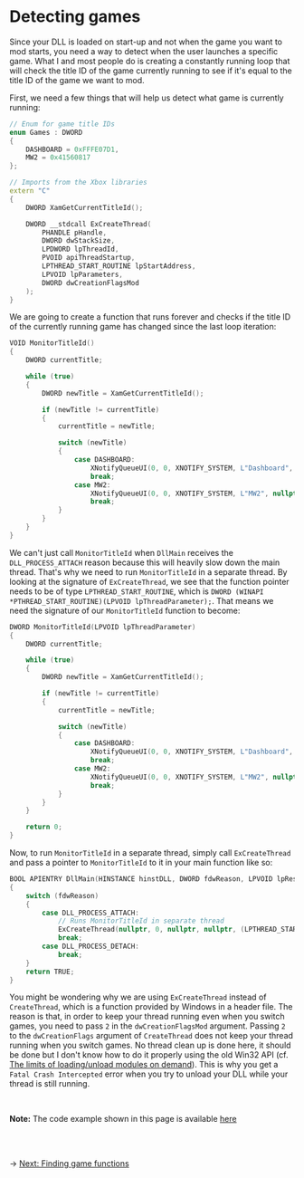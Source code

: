 # Detecting games
Since your DLL is loaded on start-up and not when the game you want to mod starts, you need a way to detect when the user launches a specific game.
What I and most people do is creating a constantly running loop that will check the title ID of the game currently running to see if it's equal to the title ID of the game we want to mod.

First, we need a few things that will help us detect what game is currently running:
```C++
// Enum for game title IDs
enum Games : DWORD
{
    DASHBOARD = 0xFFFE07D1,
    MW2 = 0x41560817
};

// Imports from the Xbox libraries
extern "C" 
{
    DWORD XamGetCurrentTitleId();

    DWORD __stdcall ExCreateThread(
        PHANDLE pHandle,
        DWORD dwStackSize,
        LPDWORD lpThreadId,
        PVOID apiThreadStartup,
        LPTHREAD_START_ROUTINE lpStartAddress,
        LPVOID lpParameters,
        DWORD dwCreationFlagsMod
    );
}
```

We are going to create a function that runs forever and checks if the title ID of the currently running game has changed since the last loop iteration:
```C++
VOID MonitorTitleId()
{
    DWORD currentTitle;

    while (true)
    {
        DWORD newTitle = XamGetCurrentTitleId();

        if (newTitle != currentTitle)
        {
            currentTitle = newTitle;

            switch (newTitle)
            {
                case DASHBOARD:
                    XNotifyQueueUI(0, 0, XNOTIFY_SYSTEM, L"Dashboard", nullptr);
                    break;
                case MW2:
                    XNotifyQueueUI(0, 0, XNOTIFY_SYSTEM, L"MW2", nullptr);
                    break;
            }
        }
    }
}
```

We can't just call `MonitorTitleId` when `DllMain` receives the `DLL_PROCESS_ATTACH` reason because this will heavily slow down the main thread. That's why we need to run `MonitorTitleId` in a separate thread.
By looking at the signature of `ExCreateThread`, we see that the function pointer needs to be of type `LPTHREAD_START_ROUTINE`, which is `DWORD (WINAPI *PTHREAD_START_ROUTINE)(LPVOID lpThreadParameter);`. That means we need the signature of our `MonitorTitleId` function to become:
```C++
DWORD MonitorTitleId(LPVOID lpThreadParameter)
{
    DWORD currentTitle;

    while (true)
    {
        DWORD newTitle = XamGetCurrentTitleId();

        if (newTitle != currentTitle)
        {
            currentTitle = newTitle;

            switch (newTitle)
            {
                case DASHBOARD:
                    XNotifyQueueUI(0, 0, XNOTIFY_SYSTEM, L"Dashboard", nullptr);
                    break;
                case MW2:
                    XNotifyQueueUI(0, 0, XNOTIFY_SYSTEM, L"MW2", nullptr);
                    break;
            }
        }
    }

    return 0;
}
```

Now, to run `MonitorTitleId` in a separate thread, simply call `ExCreateThread` and pass a pointer to `MonitorTitleId` to it in your main function like so:
```C++
BOOL APIENTRY DllMain(HINSTANCE hinstDLL, DWORD fdwReason, LPVOID lpReserved)
{
    switch (fdwReason) 
    {
        case DLL_PROCESS_ATTACH:
            // Runs MonitorTitleId in separate thread
            ExCreateThread(nullptr, 0, nullptr, nullptr, (LPTHREAD_START_ROUTINE)MonitorTitleId, nullptr, 2);
            break;
        case DLL_PROCESS_DETACH:
            break;
    }
    return TRUE;
}
```

You might be wondering why we are using `ExCreateThread` instead of `CreateThread`, which is a function provided by Windows in a header file. The reason is that, in order to keep your thread running even when you switch games, you need to pass `2` in the `dwCreationFlagsMod` argument. Passing `2` to the `dwCreationFlags` argument of `CreateThread` does not keep your thread running when you switch games.
No thread clean up is done here, it should be done but I don't know how to do it properly using the old Win32 API (cf. [The limits of loading/unload modules on demand](DevelopmentWorkflow/development-workflow.md#the-limits)). This is why you get a `Fatal Crash Intercepted` error when you try to unload your DLL while your thread is still running.

<br/>

**Note:** The code example shown in this page is available [here](detecting-games.cpp)

<br/><br/>

&rarr; [Next: Finding game functions](../finding-functions.md)
